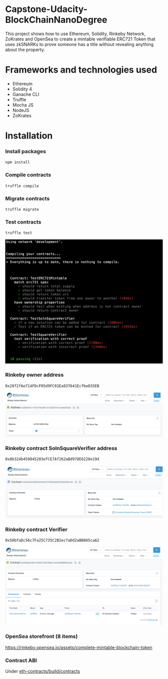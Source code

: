 # Capstone-Udacity-BlockChainNanoDegree

This project shows how to use Ethereum, Solidity, Rinkeby Network, ZoKrates and OpenSea to create a mintable verifiable ERC721 Token that uses zkSNARKs to prove someone has a title without revealing anything about the property.


# Frameworks and technologies used
* Ethereum
* Solidity 4
* Ganache CLI
* Truffle
* Mocha JS
* NodeJS
* ZoKrates

# Installation
### Install packages
```
npm install
```

### Compile contracts
```
truffle compile
```

### Migrate contracts
```
truffle migrate
```


### Test contracts
```
truffle test
```

![Screenshot](tests.png)

### Rinkeby owner address
```
0x28f2fAe714FDcF85d9FC01Ea837641Ecfbe035EB
```

![Screenshot](owner.png)

### Rinkeby contract SolnSquareVerifier address
```
0x8b324b459845203efCE7Af262aBd978E6228e19d
```

![Screenshot](contract.png)

### Rinkeby contract Verifier
```
0x50bfaDc56c7Fa25C735C2B2ec7aDd2aBB865caA2
```
![Screenshot](verifier.png)

### OpenSea storefront (8 items)
https://rinkeby.opensea.io/assets/complete-mintable-blockchain-token

### Contract ABI
Under [eth-contracts/build/contracts](eth-contracts/build/contracts)
